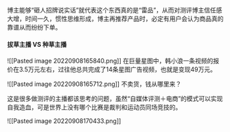 博主能够“砸人招牌说实话”就代表这个东西真的是“雷品”，从而对测评博主信任感大增，时间一久，惯性思维形成，博主再推荐产品时，必定有用户会认为商品真的靠谱从而纷纷下单。

#### 拔草主播 VS 种草主播

![[Pasted image 20220908165840.png]]
在巨量星图中，韩小浪一条视频的报价在3.5万元左右，过往他总共完成了14条星图广告视频，也就是变现49万元。


![[Pasted image 20220908165712.png]]
不卖货，钱从哪里来？

这是很多做测评的主播都该思考的问题，虽然“自媒体评测＋电商”的模式可以实现自我造血，可是世界上没有哪个比赛是裁判和运动员同场竞技的。

![[Pasted image 20220908170433.png]]

